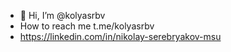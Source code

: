 - 👋 Hi, I’m @kolyasrbv
-  How to reach me t.me/kolyasrbv
-  https://linkedin.com/in/nikolay-serebryakov-msu

<!---
kolyasrbv/kolyasrbv is a ✨ special ✨ repository because its `README.md` (this file) appears on your GitHub profile.
You can click the Preview link to take a look at your changes.
--->
